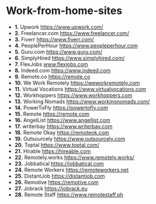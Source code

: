 # Work-from-home-sites


- **1.** Upwork https://www.upwork.com/
- **2.** Freelancer.com https://www.freelancer.com/
- **3.** Fiverr https://www.fiverr.com/
- **4.** PeoplePerHour https://www.peopleperhour.com
- **5.** Guru.com https://www.guru.com/
- **6.** SimplyHired https://www.simplyhired.com/
- **7.** FlexJobs www.flexjobs.com
- **8.** Indeed.com https://www.indeed.com
- **9.** Remote.co https://remote.co
- **10.** We Work Remotely https://weworkremotely.com
- **11.** Virtual Vocations https://www.virtualvocations.com
- **12.** Workhoppers https://www.workhoppers.com
- **13.** Working Nomads https://www.workingnomads.com/
- **14.** PowerToFly https://powertofly.com
- **15.** Remote https://remote.com
- **16.** AngelList https://www.angellist.com
- **17.** writerbay https://www.writerbay.com
- **18.** Remote Okay https://remoteok.com
- **19.** Outsourcely https://www.outsourcely.com
- **20.** Toptal https://www.toptal.com/
- **21.** Hirable https://hireable.com
- **22.** Remotely.works https://www.remotely.works/
- **23.** Jobbatical https://jobbatical.com
- **24.** Remote Workers https://remoteworkers.net
- **25.** DistantJob https://distantjob.com
- **26.** Remotive https://remotive.com
- **27.** Jobrack https://jobrack.eu
- **28.** Remote Staff https://www.remotestaff.ph
